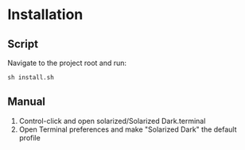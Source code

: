 # Installation

## Script

Navigate to the project root and run:

`sh install.sh`


## Manual

1. Control-click and open solarized/Solarized Dark.terminal
2. Open Terminal preferences and make "Solarized Dark" the default profile
